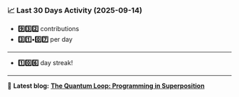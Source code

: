 <!--START_STATS-->
### 📈 Last 30 Days Activity (2025-09-14)  
- **9️⃣3️⃣2️⃣** contributions  
- **3️⃣1️⃣•0️⃣7️⃣** per day
---
- **1️⃣0️⃣6️⃣** day streak!
---
📝 **Latest blog:** [**The Quantum Loop: Programming in Superposition**](https://andriak.com/blog/quantum-loop)
<!--END_STATS-->
